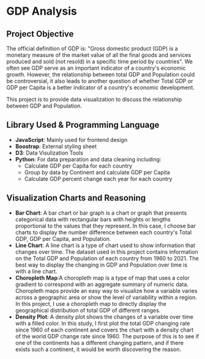 # GDP Analysis

## Project Objective
The official definition of GDP is: "Gross domestic product (GDP) is a monetary measure of the market value of all the final goods and services produced and sold (not resold) in a specific time period by countries". We often see GDP serve as an important indicator of a country's economic growth. However, the relationship between total GDP and Population could be controversial, it also leads to another question of whether Total GDP or GDP per Capita is a better indicator of a country's economic development.

This project is to provide data visualization to discuss the relationship between GDP and Population. 

## Library Used & Programming Language
- **JavaScript**: Mainly used for frontend design
- **Boostrap**: External styling sheet
- **D3**: Data Visulization Tools
- **Python**: For data preparation and data cleaning including:
  - Calculate GDP per Capita for each country
  - Group by data by Continent and calculate GDP per Capita
  - Calculate GDP percent change each year for each country

## Visualization Charts and Reasoning
- **Bar Chart**: A bar chart or bar graph is a chart or graph that presents categorical data with rectangular bars with heights or lengths proportional to the values that they represent. In this case, I choose bar charts to display the number difference between each country's Total GDP, GDP per Capita, and Population. 
- **Line Chart**: A line chart is a type of chart used to show information that changes over time. The dataset used in this project contains information on the Total GDP and Population of each country from 1960 to 2021. The best way to display the changing in GDP and Population over time is with a line chart. 
- **Choropleth Map**:A choropleth map is a type of map that uses a color gradient to correspond with an aggregate summary of numeric data. Choropleth maps provide an easy way to visualize how a variable varies across a geographic area or show the level of variability within a region. In this project, I use a choropleth map to directly display the geographical distribution of total GDP of different ranges.
- **Density Plot**: A density plot shows the changes of a variable over time with a filled color. In this study, I first plot the total GDP changing rate since 1960 of each continent and covers the chart with a density chart of the world GDP change rate since 1960. The purpose of this is to see if one of the continents has a different changing pattern, and if there exists such a continent, it would be worth discovering the reason.

